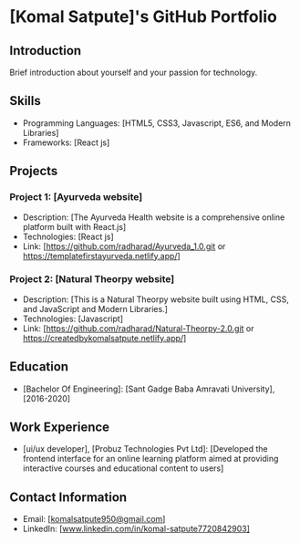 # [Komal Satpute]'s GitHub Portfolio

## Introduction
Brief introduction about yourself and your passion for technology.

## Skills
- Programming Languages: [HTML5, CSS3, Javascript, ES6, and Modern Libraries]
- Frameworks: [React js]

## Projects
### Project 1: [Ayurveda website]
- Description: [The Ayurveda Health website is a comprehensive online platform built with React.js]
- Technologies: [React js]
- Link: [https://github.com/radharad/Ayurveda_1.0.git or https://templatefirstayurveda.netlify.app/]

### Project 2: [Natural Theorpy website]
- Description: [This is a Natural Theorpy website built using HTML, CSS, and JavaScript and Modern Libraries.]
- Technologies: [Javascript]
- Link: [https://github.com/radharad/Natural-Theorpy-2.0.git or https://createdbykomalsatpute.netlify.app/]

## Education
- [Bachelor Of Engineering]: [Sant Gadge Baba Amravati University], [2016-2020]

## Work Experience
- [ui/ux developer], [Probuz Technologies Pvt Ltd]: [Developed the frontend interface for an online learning platform aimed at providing interactive courses and educational content to users]

## Contact Information
- Email: [komalsatpute950@gmail.com]
- LinkedIn: [www.linkedin.com/in/komal-satpute7720842903]
